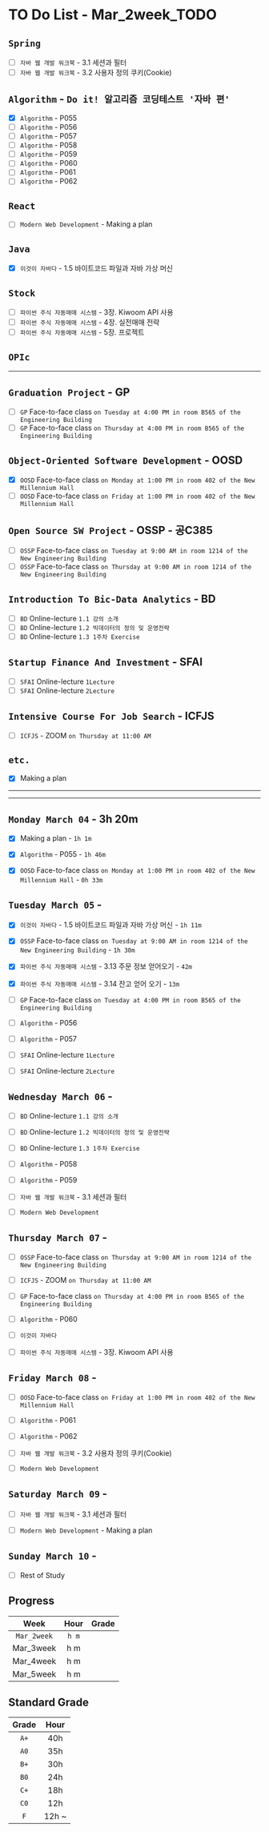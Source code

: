 # TO Do List - Mar_2week_TODO

## `Spring`
- [ ] `자바 웹 개발 워크북` - 3.1 세션과 필터
- [ ] `자바 웹 개발 워크북` - 3.2 사용자 정의 쿠키(Cookie)

## `Algorithm` - `Do it! 알고리즘 코딩테스트 '자바 편'`
- [x] `Algorithm` - P055
- [ ] `Algorithm` - P056
- [ ] `Algorithm` - P057
- [ ] `Algorithm` - P058
- [ ] `Algorithm` - P059
- [ ] `Algorithm` - P060
- [ ] `Algorithm` - P061
- [ ] `Algorithm` - P062

## `React`
- [ ] `Modern Web Development` - Making a plan

## `Java`
- [x] `이것이 자바다` - 1.5 바이트코드 파일과 자바 가상 머신

## `Stock`
- [ ] `파이썬 주식 자동매매 시스템` - 3장. Kiwoom API 사용
- [ ] `파이썬 주식 자동매매 시스템` - 4장. 실전매매 전략
- [ ] `파이썬 주식 자동매매 시스템` - 5장. 프로젝트

## `OPIc`

---

## `Graduation Project` - GP
- [ ] `GP` Face-to-face class `on Tuesday at 4:00 PM in room B565 of the Engineering Building`
- [ ] `GP` Face-to-face class `on Thursday at 4:00 PM in room B565 of the Engineering Building`

## `Object-Oriented Software Development` - OOSD
- [x] `OOSD` Face-to-face class `on Monday at 1:00 PM in room 402 of the New Millennium Hall`
- [ ] `OOSD` Face-to-face class `on Friday at 1:00 PM in room 402 of the New Millennium Hall`

## `Open Source SW Project` - OSSP - 공C385
- [ ] `OSSP` Face-to-face class `on Tuesday at 9:00 AM in room 1214 of the New Engineering Building`
- [ ] `OSSP` Face-to-face class `on Thursday at 9:00 AM in room 1214 of the New Engineering Building`

## `Introduction To Bic-Data Analytics` - BD
- [ ] `BD` Online-lecture `1.1 강의 소개`
- [ ] `BD` Online-lecture `1.2 빅데이터의 정의 및 운영전략`
- [ ] `BD` Online-lecture `1.3 1주차 Exercise`

## `Startup Finance And Investment` - SFAI
- [ ] `SFAI` Online-lecture `1Lecture`
- [ ] `SFAI` Online-lecture `2Lecture`

## `Intensive Course For Job Search` - ICFJS
- [ ] `ICFJS` - ZOOM `on Thursday at 11:00 AM`

## `etc.`
- [x] Making a plan 

---
---

## `Monday March 04` - 3h 20m
- [x] Making a plan - `1h 1m`
- [x] `Algorithm` - P055 - `1h 46m`
- [x] `OOSD` Face-to-face class `on Monday at 1:00 PM in room 402 of the New Millennium Hall` - `0h 33m`


## `Tuesday March 05` - 
- [x] `이것이 자바다` - 1.5 바이트코드 파일과 자바 가상 머신 - `1h 11m`
- [x] `OSSP` Face-to-face class `on Tuesday at 9:00 AM in room 1214 of the New Engineering Building` - `1h 30m`
- [x] `파이썬 주식 자동매매 시스템` - 3.13 주문 정보 얻어오기 - `42m`
- [x] `파이썬 주식 자동매매 시스템` - 3.14 잔고 얻어 오기 - `13m`
- [ ] `GP` Face-to-face class `on Tuesday at 4:00 PM in room B565 of the Engineering Building`
- [ ] `Algorithm` - P056
- [ ] `Algorithm` - P057
- [ ] `SFAI` Online-lecture `1Lecture`
- [ ] `SFAI` Online-lecture `2Lecture`


## `Wednesday March 06` - 
- [ ] `BD` Online-lecture `1.1 강의 소개`
- [ ] `BD` Online-lecture `1.2 빅데이터의 정의 및 운영전략`
- [ ] `BD` Online-lecture `1.3 1주차 Exercise`
- [ ] `Algorithm` - P058
- [ ] `Algorithm` - P059
- [ ] `자바 웹 개발 워크북` - 3.1 세션과 필터
- [ ] `Modern Web Development`


## `Thursday March 07` - 
- [ ] `OSSP` Face-to-face class `on Thursday at 9:00 AM in room 1214 of the New Engineering Building`
- [ ] `ICFJS` - ZOOM `on Thursday at 11:00 AM`
- [ ] `GP` Face-to-face class `on Thursday at 4:00 PM in room B565 of the Engineering Building`
- [ ] `Algorithm` - P060
- [ ] `이것이 자바다`
- [ ] `파이썬 주식 자동매매 시스템` - 3장. Kiwoom API 사용


## `Friday March 08` - 
- [ ] `OOSD` Face-to-face class `on Friday at 1:00 PM in room 402 of the New Millennium Hall`
- [ ] `Algorithm` - P061
- [ ] `Algorithm` - P062
- [ ] `자바 웹 개발 워크북` - 3.2 사용자 정의 쿠키(Cookie)
- [ ] `Modern Web Development`


## `Saturday March 09` - 
- [ ] `자바 웹 개발 워크북` - 3.1 세션과 필터
- [ ] `Modern Web Development` - Making a plan


## `Sunday March 10` - 
- [ ] Rest of Study


## Progress
| Week | Hour | Grade |
|:---:|:---:|:---:|
|`Mar_2week`|`h m`||
|Mar_3week|h m||
|Mar_4week|h m||
|Mar_5week|h m||


## Standard Grade
| Grade | Hour |
|:---:|:---:|
|`A+`|40h|
|`A0`|35h|
|`B+`|30h|
|`B0`|24h|
|`C+`|18h|
|`C0`|12h|
|`F`|12h ~|
